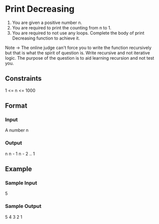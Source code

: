 # Print Decreasing

1. You are given a positive number n. 
2. You are required to print the counting from n to 1.
3. You are required to not use any loops. Complete the body of print Decreasing function to achieve it.

Note -> The online judge can't force you to write the function recursively but that is what the spirit of question is. Write recursive and not iterative logic. The purpose of the question is to aid learning recursion and not test you.

## Constraints
1 <= n <= 1000

## Format
### Input
A number n

### Output
n
n - 1
n - 2
.. 
1

## Example
### Sample Input
5

### Sample Output
5
4
3
2
1

